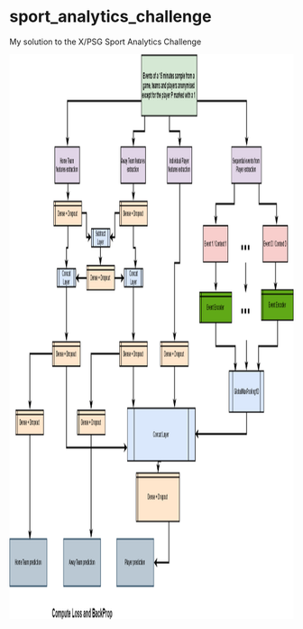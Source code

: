 # sport_analytics_challenge
My solution to the X/PSG Sport Analytics Challenge

<img src="/imgs/player_net.png" height="1000" width="900">


